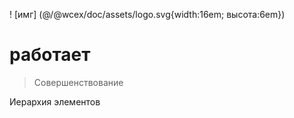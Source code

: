 <!--DESC: {icon:{name:"explore"},id:4} -->

! [имг] (@/@wcex/doc/assets/logo.svg{width:16em; высота:6em})
# работает
> Совершенствование

Иерархия элементов